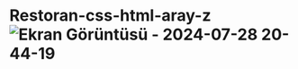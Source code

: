 # Restoran-css-html-aray-z![Ekran Görüntüsü - 2024-07-28 20-44-19](https://github.com/user-attachments/assets/ab571f11-3a36-42a4-a33d-d731b93351df)
